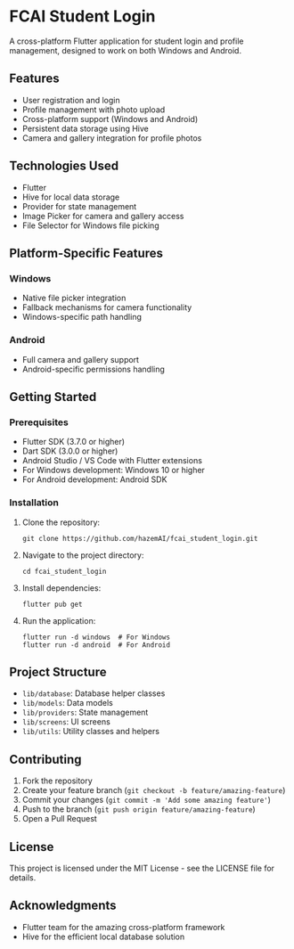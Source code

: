# FCAI Student Login

A cross-platform Flutter application for student login and profile management, designed to work on both Windows and Android.

## Features

- User registration and login
- Profile management with photo upload
- Cross-platform support (Windows and Android)
- Persistent data storage using Hive
- Camera and gallery integration for profile photos

## Technologies Used

- Flutter
- Hive for local data storage
- Provider for state management
- Image Picker for camera and gallery access
- File Selector for Windows file picking

## Platform-Specific Features

### Windows
- Native file picker integration
- Fallback mechanisms for camera functionality
- Windows-specific path handling

### Android
- Full camera and gallery support
- Android-specific permissions handling

## Getting Started

### Prerequisites

- Flutter SDK (3.7.0 or higher)
- Dart SDK (3.0.0 or higher)
- Android Studio / VS Code with Flutter extensions
- For Windows development: Windows 10 or higher
- For Android development: Android SDK

### Installation

1. Clone the repository:
   ```
   git clone https://github.com/hazemAI/fcai_student_login.git
   ```

2. Navigate to the project directory:
   ```
   cd fcai_student_login
   ```

3. Install dependencies:
   ```
   flutter pub get
   ```

4. Run the application:
   ```
   flutter run -d windows  # For Windows
   flutter run -d android  # For Android
   ```

## Project Structure

- `lib/database`: Database helper classes
- `lib/models`: Data models
- `lib/providers`: State management
- `lib/screens`: UI screens
- `lib/utils`: Utility classes and helpers

## Contributing

1. Fork the repository
2. Create your feature branch (`git checkout -b feature/amazing-feature`)
3. Commit your changes (`git commit -m 'Add some amazing feature'`)
4. Push to the branch (`git push origin feature/amazing-feature`)
5. Open a Pull Request

## License

This project is licensed under the MIT License - see the LICENSE file for details.

## Acknowledgments

- Flutter team for the amazing cross-platform framework
- Hive for the efficient local database solution
